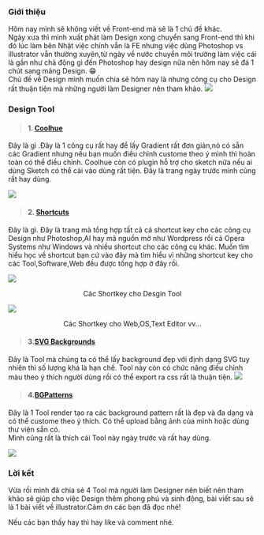 ### Giới thiệu
Hôm nay mình sẽ không viết về Front-end mà sẽ là 1 chủ đề khác. <br>
Ngày xưa thì mình xuất phát làm Design xong chuyển sang Front-end thì khi đó lúc làm bên Nhật việc chính vẫn là FE nhưng việc dùng Photoshop vs illustrator vẫn thường xuyên,từ ngày về nước chuyển môi trường làm việc cái là gần như chả động gì đến Photoshop hay design nữa nên hôm nay sẽ đá 1 chút sang mảng Design. :grin: <br>
Chủ đề về Design mình muốn chia sẻ hôm nay là nhưng công cụ cho Design rất thuận tiện mà những người làm Designer nên tham khảo.
![](https://images.viblo.asia/9348f6bb-8000-4dc4-aa8a-319d71c2e941.jpg)
### Design Tool
> #### 1. [Coolhue](https://webkul.github.io/coolhue/)
Đây là gì .Đây là 1 công cụ rất hay để lấy Gradient rất đơn giản,nó có sẵn các Gradient nhưng nếu bạn muốn điều chỉnh custome theo ý mình thì hoàn toàn có thể điều chỉnh. Coolhue còn có plugin hỗ trợ cho sketch nữa nếu ai dùng Sketch có thể cài vào dùng rất tiện.
Đây là trang ngày trước mình cũng rất hay dùng.

![](https://images.viblo.asia/a5c70fd6-1b0b-4ef9-a98d-10535515037a.png)

> #### 2. [Shortcuts](https://shortcuts.design/)
Đây là gì. Đây là trang mà tổng hợp tất cả cá shortcut key cho các công cụ Design như Photoshop,AI hay mã nguồn mở như Wordpress rồi cả Opera Systems như Windows và nhiều shortcut cho các công cụ khác. Muốn tìm hiểu học về shortcut bạn cứ vào đây mà tìm hiểu vì những shortcut key cho các Tool,Software,Web đều được tổng hợp ở đây rồi.

![](https://images.viblo.asia/2a4bd939-2795-4fb1-ad30-5ea2703fec85.png)
  <br>
<div align="center">
 Các Shortkey cho Desgin Tool
</div>

![](https://images.viblo.asia/c63797e9-e0ae-4162-955a-93244babbac3.png)
<div align="center">
 Các Shortkey cho Web,OS,Text Editor vv...
</div>

> #### 3.[SVG Backgrounds](https://www.svgbackgrounds.com/)
Đây là Tool mà chúng ta có thể lấy background đẹp với định dạng SVG tuy nhiên thì số lượng khá là hạn chế. Tool này còn có chức năng điều chỉnh màu theo ý thích người dùng rồi có thể export ra css rất là thuận tiện.
![](https://images.viblo.asia/e0c61a40-e07e-4e9f-9469-7ffba960f321.png)

> #### 4.[BGPatterns](http://bgpatterns.com/)
Đây là 1 Tool render tạo ra các background pattern rất là đẹp và đa dạng và có thể custome theo ý thích. Có thể upload bằng ảnh của mình hoặc dùng thư viện sẵn có. <br>
Mình cũng rất là thích cái Tool này ngày trước và rất hay dùng.

![](https://images.viblo.asia/a6d0ba34-646b-41d8-95b8-677d88b053d6.png)

### Lời kết
Vừa rồi mình đã chia sẻ 4 Tool mà người làm Designer nên biết nên tham khảo sẽ giúp cho việc Design thêm phong phú và sinh động,
bài viết sau sẽ là 1 bài viết về illustrator.Cảm ơn các bạn đã đọc nhé!

Nếu các bạn thấy hay thì hay like và comment nhé.